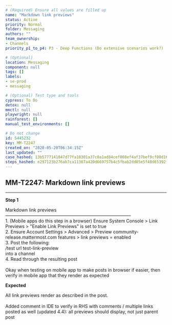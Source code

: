 ```yaml
---
# (Required) Ensure all values are filled up
name: "Markdown link previews"
status: Active
priority: Normal
folder: Messaging
authors: ""
team_ownership: 
- Channels
priority_p1_to_p4: P3 - Deep Functions (Do extensive scenarios work?)

# (Optional)
location: Messaging
component: null
tags: []
labels: 
- se-prod
- messaging

# (Optional) Test type and tools
cypress: To Do
detox: null
mmctl: null
playwright: null
rainforest: []
manual_test_environments: []

# Do not change
id: 5445232
key: MM-T2247
created_on: "2020-05-20T06:34:15Z"
last_updated: ""
case_hashed: 13b5777141847d77fa18301a37c0a1ad84cef008ef4af37bef9cf00d16223e9c55840641199e237fe2e5f89ee18ec786
steps_hashed: e297123b276ab7ca11367a420d669757b4c5fbab2dd85e5f40d65392f43e5966f1cca2a14e2ee91afad73d240b2dea12
---
```


<!-- (Auto-generated) Based on frontmatter's "key" and "name" -->

## MM-T2247: Markdown link previews

---

**Step 1**

Markdown link previews\
————————————————————————————\
1\. (Mobile apps do this step in a browser) Ensure System Console > Link Previews > "Enable Link Previews" is set to true\
2\. Ensure Account Settings > Advanced > Preview community-release.mattermost.com features > link previews = enabled\
3\. Post the following:\
/test url test-link-preview\
into a channel\
4\. Read through the resulting post\
\
Okay when testing on mobile app to make posts in browser if easier, then verify in mobile app that they render as expected

**Expected**

All link previews render as described in the post.\
\
Added comment in IDE to verify in RHS with comments / multiple links posted as well (updated 4.4): all previews should display, not just parent post
